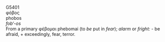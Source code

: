 <body>
  <p>G5401<br>  φόβος  <br> phobos  <br><i>fob‘-os </i><br>From a primary   φέβομαι    phebomai   (to <i>be</i> put in <i>fear</i>); <i>alarm</i> or <i>fright:</i> - be afraid, + exceedingly, fear, terror.<br></p>
 </body>